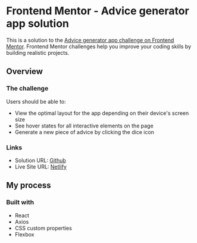 # Frontend Mentor - Advice generator app solution

This is a solution to the [Advice generator app challenge on Frontend Mentor](https://www.frontendmentor.io/challenges/advice-generator-app-QdUG-13db). Frontend Mentor challenges help you improve your coding skills by building realistic projects.

## Overview

### The challenge

Users should be able to:

-   View the optimal layout for the app depending on their device's screen size
-   See hover states for all interactive elements on the page
-   Generate a new piece of advice by clicking the dice icon


### Links

-   Solution URL: [Github](https://github.com/lamc305/advice-generator-app)
-   Live Site URL: [Netlify](https://advice-generator-app-one-steel.vercel.app/)

## My process

### Built with

-   React
-   Axios
-   CSS custom properties
-   Flexbox
